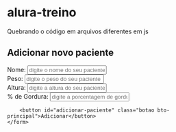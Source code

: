 # alura-treino
Quebrando o código em arquivos diferentes em js
<!DOCTYPE html>
<html lang="pt-br">
<head>
    <meta charset="UTF-8">
    <meta http-equiv="X-UA-Compatible" content="IE=edge">
    <meta name="viewport" content="width=device-width, initial-scale=1.0">
    <link rel="stylesheet" href="index.css">
    <title>projeto</title>
   
</head>
<body>
 
<section class="container">
    <h2 id="titulo-form">Adicionar novo paciente</h2>
    <form id="form-adiciona">
        <div class="">
            <label for="nome">Nome:</label>
            <input id="nome" name="nome" type="text" placeholder="digite o nome do seu paciente" class="campo">
        </div>
        <div class="grupo">
            <label for="peso">Peso:</label>
            <input id="peso" name="peso" type="text" placeholder="digite o peso do seu paciente" class="campo campo-medio">
        </div>
        <div class="grupo">
            <label for="altura">Altura:</label>
            <input id="altura" name="altura" type="text" placeholder="digite a altura do seu paciente" class="campo campo-medio">
        </div>
        <div class="grupo">
            <label for="gordura">% de Gordura:</label>
            <input id="gordura" name="gordura" type="text" placeholder="digite a porcentagem de gordura do seu paciente" class="campo campo-medio">
        </div>

        <button id="adicionar-paciente" class="botao bto-principal">Adicionar</button>
    </form>
</section>
</body>
</html>
